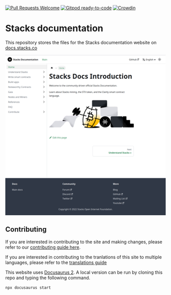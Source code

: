 [![Pull Requests Welcome](https://img.shields.io/badge/PRs-welcome-brightgreen.svg?style=flat)](http://makeapullrequest.com)
[![Gitpod ready-to-code](https://img.shields.io/badge/Gitpod-ready--to--code-blue?logo=gitpod)](https://gitpod.io/#https://github.com/stacks-network/docs)
[![Crowdin](https://badges.crowdin.net/docsstacksco/localized.svg)](https://crowdin.com/project/docsstacksco)

# Stacks documentation

This repository stores the files for the Stacks documentation website on [docs.stacks.co](https://docs.stacks.co)

![A screenshot of docs.stacks.co](/static/img/docs-homepage.png)

## Contributing

If you are interested in contributing to the site and making changes, please refer to our [contributing guide here](https://docs.stacks.co/contribute).

If you are interested in contributing to the tranlations of this site to multiple languages, please refer to the [translations guide](https://docs.stacks.co/contribute/translations)

This website uses [Docusaurus 2](https://docusaurus.io/). A local version can be run by cloning this repo and typing the following command.

```
npx docusaurus start
```